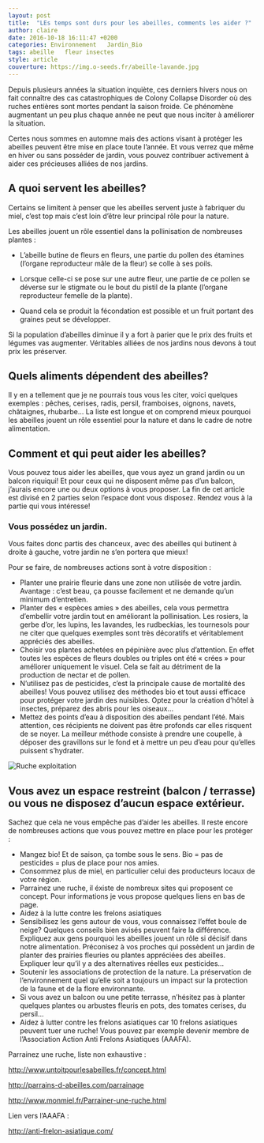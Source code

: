 ```yaml
---
layout: post
title:  "LEs temps sont durs pour les abeilles, comments les aider ?"
author: claire
date: 2016-10-18 16:11:47 +0200
categories: Environnement	Jardin_Bio
tags: abeille	fleur insectes
style: article
couverture: https://img.o-seeds.fr/abeille-lavande.jpg
---
```


Depuis plusieurs années la situation inquiète, ces derniers hivers nous on fait connaître des cas catastrophiques de Colony Collapse Disorder où des ruches entières sont mortes pendant la saison froide. Ce phénomène augmentant un peu plus chaque année ne peut que nous inciter à améliorer la situation.

<!--more-->
Certes nous sommes en automne mais des actions visant à protéger les abeilles peuvent être mise en place toute l’année. Et vous verrez que même en hiver ou sans posséder de jardin, vous pouvez contribuer activement à aider ces précieuses alliées de nos jardins.

## A quoi servent les abeilles?

Certains se limitent à penser que les abeilles servent juste à fabriquer du miel, c’est top mais c’est loin d’être leur principal rôle pour la nature.

Les abeilles jouent un rôle essentiel dans la pollinisation de nombreuses plantes :

* L’abeille butine de fleurs en fleurs, une partie du pollen des étamines (l’organe reproducteur mâle de la fleur) se colle à ses poils.

* Lorsque celle-ci se pose sur une autre fleur, une partie de ce pollen se déverse sur le stigmate ou le bout du pistil de la plante (l’organe reproducteur femelle de la plante).

* Quand cela se produit la fécondation est possible et un fruit portant des graines peut se développer.

Si la population d’abeilles diminue il y a fort à parier que le prix des fruits et légumes vas augmenter. Véritables alliées de nos jardins nous devons à tout prix les préserver.



## Quels aliments dépendent des abeilles?

Il y en a tellement que je ne pourrais tous vous les citer, voici quelques exemples : pêches, cerises, radis, persil, framboises, oignons, navets, châtaignes, rhubarbe…
La liste est longue et on comprend mieux pourquoi les abeilles jouent un rôle essentiel pour la nature et dans le cadre de notre alimentation.

 

## Comment et qui peut aider les abeilles?

Vous pouvez tous aider les abeilles, que vous ayez un grand jardin ou un balcon riquiqui! Et pour ceux qui ne disposent même pas d’un balcon, j’aurais encore une ou deux options à vous proposer. La fin de cet article est divisé en 2 parties selon l’espace dont vous disposez. Rendez vous à la partie qui vous intéresse! 

### Vous possédez un jardin.

Vous faites donc partis des chanceux, avec des abeilles qui butinent à droite à gauche, votre jardin ne s’en portera que mieux!

Pour se faire, de nombreuses actions sont à votre disposition :

* Planter une prairie fleurie dans une zone non utilisée de votre jardin. Avantage : c’est beau, ça pousse facilement et ne demande qu’un minimum d’entretien.
* Planter des « espèces amies » des abeilles, cela vous permettra d’embellir votre jardin tout en améliorant la pollinisation. Les rosiers, la gerbe d’or, les lupins, les lavandes, les rudbeckias, les tournesols pour ne citer que quelques exemples sont très décoratifs et véritablement appréciés des abeilles.
* Choisir vos plantes achetées en pépinière avec plus d’attention. En effet toutes les espèces de fleurs doubles ou triples ont été « crées » pour améliorer uniquement le visuel. Cela se fait au détriment de la production de nectar et de pollen.
* N’utilisez pas de pesticides, c’est la principale cause de mortalité des abeilles! Vous pouvez utilisez des méthodes bio et tout aussi efficace pour protéger votre jardin des nuisibles. Optez pour la création d’hôtel à insectes, préparez des abris pour les oiseaux…
* Mettez des points d’eau à disposition des abeilles pendant l’été. Mais attention, ces récipients ne doivent pas être profonds car elles risquent de se noyer. La meilleur méthode consiste à prendre une coupelle, à déposer des gravillons sur le fond et à mettre un peu d’eau pour qu’elles puissent s’hydrater.

![Ruche exploitation][ruche]


## Vous avez un espace restreint (balcon / terrasse) ou vous ne disposez d’aucun espace extérieur.

Sachez que cela ne vous empêche pas d’aider les abeilles. Il reste encore de nombreuses actions que vous pouvez mettre en place pour les protéger :

* Mangez bio! Et de saison, ça tombe sous le sens. Bio = pas de pesticides = plus de place pour nos amies.
* Consommez plus de miel, en particulier celui des producteurs locaux de votre région.
* Parrainez une ruche, il éxiste de nombreux sites qui proposent ce concept. Pour informations je vous propose quelques liens en bas de page.
* Aidez à la lutte contre les frelons asiatiques
* Sensibilisez les gens autour de vous, vous connaissez l’effet boule de neige? Quelques conseils bien avisés peuvent faire la différence. Expliquez aux gens pourquoi les abeilles jouent un rôle si décisif dans notre alimentation. Préconisez à vos proches qui possèdent un jardin de planter des prairies fleuries ou plantes appréciées des abeilles. Expliquer leur qu’il y a des alternatives réelles eux pesticides…
* Soutenir les associations de protection de la nature. La préservation de l’environnement quel qu’elle soit a toujours un impact sur la protection de la faune et de la flore environnante.
* Si vous avez un balcon ou une petite terrasse, n’hésitez pas à planter quelques plantes ou arbustes fleuris en pots, des tomates cerises, du persil…
* Aidez à lutter contre les frelons asiatiques car 10 frelons asiatiques peuvent tuer une ruche! Vous pouvez par exemple devenir membre de l’Association Action Anti Frelons Asiatiques (AAAFA).
 

Parrainez une ruche, liste non exhaustive :

http://www.untoitpourlesabeilles.fr/concept.html

http://parrains-d-abeilles.com/parrainage

http://www.monmiel.fr/Parrainer-une-ruche.html

Lien vers l’AAAFA :

http://anti-frelon-asiatique.com/

[ruche]: https://img.o-seeds.fr/ruche-abeille.jpg
